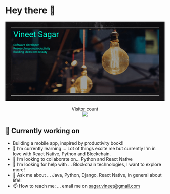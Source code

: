 # Hey there :wave:
<img src="https://github.com/vineetsagar/vineetsagar/blob/master/images/banner.png"/>
<p align="center"> 
  Visitor count<br>
  <img src="https://profile-counter.glitch.me/vineetsagar/count.svg" />
</p>

## 🔭 Currently working on 

- Building a mobile app, inspired by productivity book!!
- 🌱 I’m currently learning ...
Lot of things excite me but currently I'm in love with React Native, Python and Blockchain.
- 👯 I’m looking to collaborate on...
Python and React Native
- 🤔 I’m looking for help with ...
Blockchain technologies, I want to explore more!
- 💬 Ask me about ...
Java, Python, Django, React Native, in general about life!!
- 📫 How to reach me: ...
email me on sagar.vineet@gmail.com


